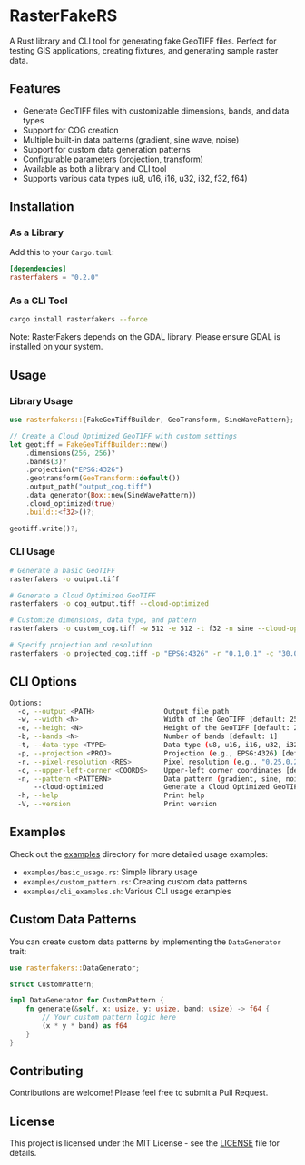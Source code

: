 # RasterFakeRS

A Rust library and CLI tool for generating fake GeoTIFF files. Perfect for testing GIS applications, creating fixtures, and generating sample raster data.

## Features

- Generate GeoTIFF files with customizable dimensions, bands, and data types
- Support for COG creation
- Multiple built-in data patterns (gradient, sine wave, noise)
- Support for custom data generation patterns
- Configurable parameters (projection, transform)
- Available as both a library and CLI tool
- Supports various data types (u8, u16, i16, u32, i32, f32, f64)

## Installation

### As a Library

Add this to your `Cargo.toml`:

```toml
[dependencies]
rasterfakers = "0.2.0"
```

### As a CLI Tool

```bash
cargo install rasterfakers --force
```

Note: RasterFakers depends on the GDAL library. Please ensure GDAL is installed on your system.

## Usage

### Library Usage

```rust
use rasterfakers::{FakeGeoTiffBuilder, GeoTransform, SineWavePattern};

// Create a Cloud Optimized GeoTIFF with custom settings
let geotiff = FakeGeoTiffBuilder::new()
    .dimensions(256, 256)?
    .bands(3)?
    .projection("EPSG:4326")
    .geotransform(GeoTransform::default())
    .output_path("output_cog.tiff")
    .data_generator(Box::new(SineWavePattern))
    .cloud_optimized(true)
    .build::<f32>()?;

geotiff.write()?;
```

### CLI Usage

```bash
# Generate a basic GeoTIFF
rasterfakers -o output.tiff

# Generate a Cloud Optimized GeoTIFF
rasterfakers -o cog_output.tiff --cloud-optimized

# Customize dimensions, data type, and pattern
rasterfakers -o custom_cog.tiff -w 512 -e 512 -t f32 -n sine --cloud-optimized

# Specify projection and resolution
rasterfakers -o projected_cog.tiff -p "EPSG:4326" -r "0.1,0.1" -c "30.0,10.0" --cloud-optimized
```

## CLI Options

```bash
Options:
  -o, --output <PATH>                 Output file path
  -w, --width <N>                     Width of the GeoTIFF [default: 256]
  -e, --height <N>                    Height of the GeoTIFF [default: 256]
  -b, --bands <N>                     Number of bands [default: 1]
  -t, --data-type <TYPE>              Data type (u8, u16, i16, u32, i32, f32, f64) [default: f64]
  -p, --projection <PROJ>             Projection (e.g., EPSG:4326) [default: EPSG:4326]
  -r, --pixel-resolution <RES>        Pixel resolution (e.g., "0.25,0.25") [default: "1.0,1.0"]
  -c, --upper-left-corner <COORDS>    Upper-left corner coordinates [default: "0.0,0.0"]
  -n, --pattern <PATTERN>             Data pattern (gradient, sine, noise) [default: gradient]
      --cloud-optimized               Generate a Cloud Optimized GeoTIFF
  -h, --help                          Print help
  -V, --version                       Print version
```

## Examples

Check out the [examples](examples/) directory for more detailed usage examples:

- `examples/basic_usage.rs`: Simple library usage
- `examples/custom_pattern.rs`: Creating custom data patterns
- `examples/cli_examples.sh`: Various CLI usage examples

## Custom Data Patterns

You can create custom data patterns by implementing the `DataGenerator` trait:

```rust
use rasterfakers::DataGenerator;

struct CustomPattern;

impl DataGenerator for CustomPattern {
    fn generate(&self, x: usize, y: usize, band: usize) -> f64 {
        // Your custom pattern logic here
        (x * y * band) as f64
    }
}
```

## Contributing

Contributions are welcome! Please feel free to submit a Pull Request.

## License

This project is licensed under the MIT License - see the [LICENSE](LICENSE) file for details.
